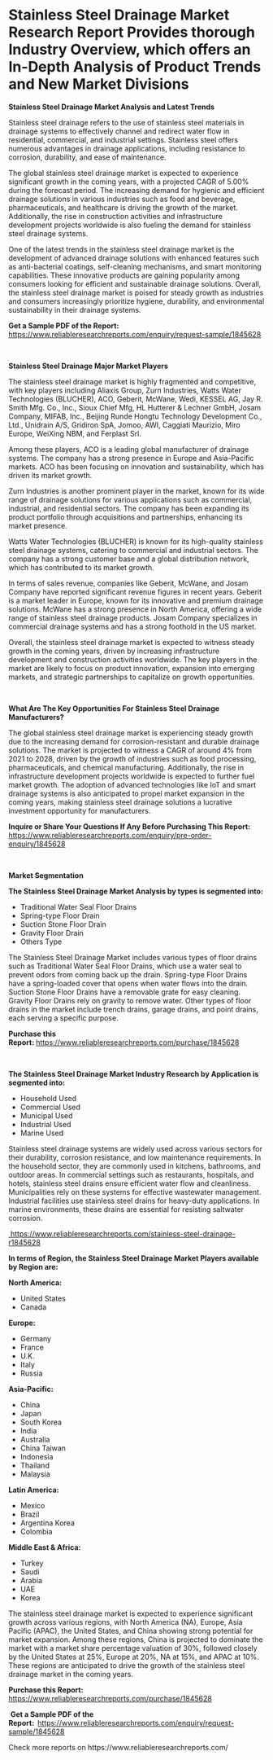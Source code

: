 <p><h1>Stainless Steel Drainage Market Research Report Provides thorough Industry Overview, which offers an In-Depth Analysis of Product Trends and New Market Divisions</h1></p><p><strong>Stainless Steel Drainage Market Analysis and Latest Trends</strong></p>
<p><p>Stainless steel drainage refers to the use of stainless steel materials in drainage systems to effectively channel and redirect water flow in residential, commercial, and industrial settings. Stainless steel offers numerous advantages in drainage applications, including resistance to corrosion, durability, and ease of maintenance.</p><p>The global stainless steel drainage market is expected to experience significant growth in the coming years, with a projected CAGR of 5.00% during the forecast period. The increasing demand for hygienic and efficient drainage solutions in various industries such as food and beverage, pharmaceuticals, and healthcare is driving the growth of the market. Additionally, the rise in construction activities and infrastructure development projects worldwide is also fueling the demand for stainless steel drainage systems.</p><p>One of the latest trends in the stainless steel drainage market is the development of advanced drainage solutions with enhanced features such as anti-bacterial coatings, self-cleaning mechanisms, and smart monitoring capabilities. These innovative products are gaining popularity among consumers looking for efficient and sustainable drainage solutions. Overall, the stainless steel drainage market is poised for steady growth as industries and consumers increasingly prioritize hygiene, durability, and environmental sustainability in their drainage systems.</p></p>
<p><strong>Get a Sample PDF of the Report:&nbsp;</strong> <a href="https://www.reliableresearchreports.com/enquiry/request-sample/1845628">https://www.reliableresearchreports.com/enquiry/request-sample/1845628</a></p>
<p>&nbsp;</p>
<p><strong>Stainless Steel Drainage Major Market Players</strong></p>
<p><p>The stainless steel drainage market is highly fragmented and competitive, with key players including Aliaxis Group, Zurn Industries, Watts Water Technologies (BLUCHER), ACO, Geberit, McWane, Wedi, KESSEL AG, Jay R. Smith Mfg. Co., Inc., Sioux Chief Mfg, HL Hutterer & Lechner GmbH, Josam Company, MIFAB, Inc., Beijing Runde Hongtu Technology Development Co., Ltd., Unidrain A/S, Gridiron SpA, Jomoo, AWI, Caggiati Maurizio, Miro Europe, WeiXing NBM, and Ferplast Srl.</p><p>Among these players, ACO is a leading global manufacturer of drainage systems. The company has a strong presence in Europe and Asia-Pacific markets. ACO has been focusing on innovation and sustainability, which has driven its market growth. </p><p>Zurn Industries is another prominent player in the market, known for its wide range of drainage solutions for various applications such as commercial, industrial, and residential sectors. The company has been expanding its product portfolio through acquisitions and partnerships, enhancing its market presence.</p><p>Watts Water Technologies (BLUCHER) is known for its high-quality stainless steel drainage systems, catering to commercial and industrial sectors. The company has a strong customer base and a global distribution network, which has contributed to its market growth.</p><p>In terms of sales revenue, companies like Geberit, McWane, and Josam Company have reported significant revenue figures in recent years. Geberit is a market leader in Europe, known for its innovative and premium drainage solutions. McWane has a strong presence in North America, offering a wide range of stainless steel drainage products. Josam Company specializes in commercial drainage systems and has a strong foothold in the US market.</p><p>Overall, the stainless steel drainage market is expected to witness steady growth in the coming years, driven by increasing infrastructure development and construction activities worldwide. The key players in the market are likely to focus on product innovation, expansion into emerging markets, and strategic partnerships to capitalize on growth opportunities.</p></p>
<p>&nbsp;</p>
<p><strong>What Are The Key Opportunities For Stainless Steel Drainage Manufacturers?</strong></p>
<p><p>The global stainless steel drainage market is experiencing steady growth due to the increasing demand for corrosion-resistant and durable drainage solutions. The market is projected to witness a CAGR of around 4% from 2021 to 2028, driven by the growth of industries such as food processing, pharmaceuticals, and chemical manufacturing. Additionally, the rise in infrastructure development projects worldwide is expected to further fuel market growth. The adoption of advanced technologies like IoT and smart drainage systems is also anticipated to propel market expansion in the coming years, making stainless steel drainage solutions a lucrative investment opportunity for manufacturers.</p></p>
<p><strong>Inquire or Share Your Questions If Any Before Purchasing This Report:</strong> <a href="https://www.reliableresearchreports.com/enquiry/pre-order-enquiry/1845628">https://www.reliableresearchreports.com/enquiry/pre-order-enquiry/1845628</a></p>
<p>&nbsp;</p>
<p><strong>Market Segmentation</strong></p>
<p><strong>The Stainless Steel Drainage Market Analysis by types is segmented into:</strong></p>
<p><ul><li>Traditional Water Seal Floor Drains</li><li>Spring-type Floor Drain</li><li>Suction Stone Floor Drain</li><li>Gravity Floor Drain</li><li>Others Type</li></ul></p>
<p><p>The Stainless Steel Drainage Market includes various types of floor drains such as Traditional Water Seal Floor Drains, which use a water seal to prevent odors from coming back up the drain. Spring-type Floor Drains have a spring-loaded cover that opens when water flows into the drain. Suction Stone Floor Drains have a removable grate for easy cleaning. Gravity Floor Drains rely on gravity to remove water. Other types of floor drains in the market include trench drains, garage drains, and point drains, each serving a specific purpose.</p></p>
<p><strong>Purchase this Report:&nbsp;</strong><a href="https://www.reliableresearchreports.com/purchase/1845628">https://www.reliableresearchreports.com/purchase/1845628</a></p>
<p>&nbsp;</p>
<p><strong>The Stainless Steel Drainage Market Industry Research by Application is segmented into:</strong></p>
<p><ul><li>Household Used</li><li>Commercial Used</li><li>Municipal Used</li><li>Industrial Used</li><li>Marine Used</li></ul></p>
<p><p>Stainless steel drainage systems are widely used across various sectors for their durability, corrosion resistance, and low maintenance requirements. In the household sector, they are commonly used in kitchens, bathrooms, and outdoor areas. In commercial settings such as restaurants, hospitals, and hotels, stainless steel drains ensure efficient water flow and cleanliness. Municipalities rely on these systems for effective wastewater management. Industrial facilities use stainless steel drains for heavy-duty applications. In marine environments, these drains are essential for resisting saltwater corrosion.</p></p>
<p><a href="https://www.reliableresearchreports.com/stainless-steel-drainage-r1845628">&nbsp;https://www.reliableresearchreports.com/stainless-steel-drainage-r1845628</a></p>
<p><strong>In terms of Region, the Stainless Steel Drainage Market Players available by Region are:</strong></p>
<p>
    <p> <strong> North America: </strong>
        <ul>
            <li>United States</li>
            <li>Canada</li>
        </ul>
        </p> 
    <p> <strong> Europe: </strong>
        <ul>
            <li>Germany</li>
            <li>France</li>
            <li>U.K.</li>
            <li>Italy</li>
            <li>Russia</li>
        </ul>
        </p> 
    <p> <strong> Asia-Pacific: </strong>
        <ul>
            <li>China</li>
            <li>Japan</li>
            <li>South Korea</li>
            <li>India</li>
            <li>Australia</li>
            <li>China Taiwan</li>
            <li>Indonesia</li>
            <li>Thailand</li>
            <li>Malaysia</li>
        </ul>
        </p> 
    <p> <strong> Latin America: </strong>
        <ul>
            <li>Mexico</li>
            <li>Brazil</li>
            <li>Argentina Korea</li>
            <li>Colombia</li>
        </ul>
        </p> 
    <p> <strong> Middle East & Africa: </strong>
        <ul>
            <li>Turkey</li>
            <li>Saudi</li>
            <li>Arabia</li>
            <li>UAE</li>
            <li>Korea</li>
        </ul>
    </p>
    </p>
<p><p>The stainless steel drainage market is expected to experience significant growth across various regions, with North America (NA), Europe, Asia Pacific (APAC), the United States, and China showing strong potential for market expansion. Among these regions, China is projected to dominate the market with a market share percentage valuation of 30%, followed closely by the United States at 25%, Europe at 20%, NA at 15%, and APAC at 10%. These regions are anticipated to drive the growth of the stainless steel drainage market in the coming years.</p></p>
<p><strong>Purchase this Report: </strong><a href="https://www.reliableresearchreports.com/purchase/1845628">https://www.reliableresearchreports.com/purchase/1845628</a></p>
<p>&nbsp;<strong>Get a Sample PDF of the Report:&nbsp;&nbsp;</strong><a href="https://www.reliableresearchreports.com/enquiry/request-sample/1845628">https://www.reliableresearchreports.com/enquiry/request-sample/1845628</a></p>
<p><strong></strong></p>
<p>Check more reports on https://www.reliableresearchreports.com/</p>